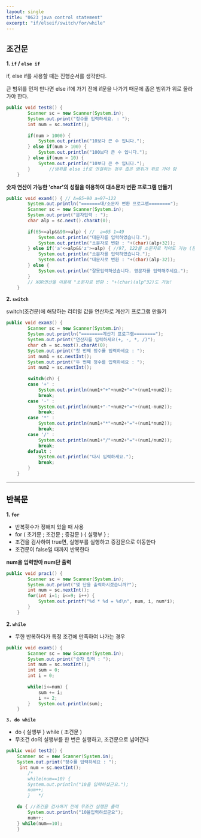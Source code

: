 ```yaml
---
layout: single
title: "0623 java control statement"
excerpt: "if/elseif/switch/for/while"
---
```




## 조건문

**1.  `if` / `else if`**

if, else if를 사용할 때는 진행순서를 생각한다.

큰 범위를 먼저 만나면 else if에 가기 전에 if문을 나가기 때문에 좁은 범위가 위로 올라가야 한다.

```java
public void test8() {
		Scanner sc = new Scanner(System.in);
		System.out.print("정수를 입력하세요. : ");
		int num = sc.nextInt();
		
		if(num > 1000) {
			System.out.println("10보다 큰 수 입니다.");
		} else if(num > 100) {
			System.out.println("100보다 큰 수 입니다.");
		} else if(num > 10) {
			System.out.println("10보다 큰 수 입니다.");
		}		//범위를 else if로 연결하는 경우 좁은 범위가 위로 가야 함
	}
```



**숫자 연산이 가능한 'char'의 성질을 이용하여 대소문자 변환 프로그램 만들기**

```java
public void exam4() { // A=65~90 a=97~122
		System.out.println("=======대/소문자 변환 프로그램========");
		Scanner sc = new Scanner(System.in);
		System.out.print("문자입력 : ");
		char alp = sc.next().charAt(0);
		
		if(65<=alp&&90>=alp) { //  a=65 1=49
			System.out.println("대문자를 입력하였습니다.");
			System.out.println("소문자로 변환 : "+(char)(alp+32));			
		} else if('a'<=alp&&'z'>=alp) { //97, 122를 소문자로 적어도 가능 (문자형만)
			System.out.println("소문자를 입력하였습니다.");
			System.out.println("대문자로 변환 : "+(char)(alp-32));
		} else {
			System.out.println("잘못입력하셨습니다. 영문자를 입력해주세요.");
		}
		// XOR연산을 이용해 "소문자로 변환 : "+(char)(alp^32)도 가능!
	}
```



**2. `switch`**

switch(조건문)에 해당하는 리터럴 값을 연산자로 계산기 프로그램 만들기

```java
public void exam3() {
		Scanner sc = new Scanner(System.in);
		System.out.println("========계산기 프로그램========");
		System.out.print("연산자를 입력하세요(+, -, *, /)");
		char ch = sc.next().charAt(0);
		System.out.print("첫 번째 정수를 입력하세요 : ");
		int num1 = sc.nextInt();
		System.out.print("두 번째 정수를 입력하세요 : ");
		int num2 = sc.nextInt();
		
		switch(ch) {
		case '+' :
			System.out.println(num1+"+"+num2+"="+(num1+num2));
			break;
		case '-' :
			System.out.println(num1+"-"+num2+"="+(num1-num2));
			break;
		case '*' :
			System.out.println(num1+"*"+num2+"="+(num1*num2));
			break;
		case '/' :
			System.out.println(num1+"/"+num2+"="+(num1/num2));
			break;
		default :
			System.out.println("다시 입력하세요.");
			break;
		}
	}
```

---------------------------





## 반복문

**1. `for`**

- 반복횟수가 정해져 있을 때 사용
- for ( 초기문 ; 조건문 ; 증감문 ) {  실행부 } ;
- 조건을 검사하여 true면, 실행부를 실행하고 증감문으로 이동한다
- 조건문이 false일 때까지 반복한다 

**num을 입력받아 num단 출력**

```java
public void prac1() {
		Scanner sc = new Scanner(System.in);
		System.out.print("몇 단을 출력하시겠습니까?");
		int num = sc.nextInt();
		for(int i=1; i<=9; i++) {
			System.out.printf("%d * %d = %d\n", num, i, num*i);
		}
	}
```



**2. `while`**

- 무한 반복하다가 특정 조건에 만족하여 나가는 경우

```java
public void exam5() {
		Scanner sc = new Scanner(System.in);
		System.out.print("숫자 입력 : ");
		int num = sc.nextInt();
		int sum = 0;
		int i = 0;
  
		while(i<=num) {
			sum += i;
			i += 2;
		}	System.out.println(sum);
	}
```





**`3. do while`**

- do { 실행부 } while ( 조건문 )
- 무조건 do의 실행부를 한 번은 실행하고, 조건문으로 넘어간다

```java
public void test2() {
	Scanner sc = new Scanner(System.in);
	System.out.print("정수를 입력하세요 : ");
     int num = sc.nextInt();
		/*
		while(num==10) {
		System.out.println("10을 입력하셨군요.");
		num++;
		} 	*/
		
	do { //조건을 검사하기 전에 무조건 실행문 출력
		System.out.println("10을입력하셨군요");
		num++;
	} while(num==10);
	}
```

